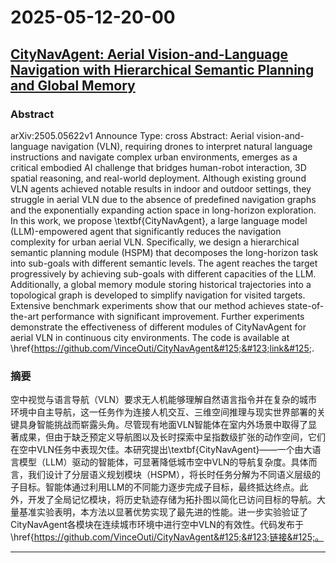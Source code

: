 # 2025-05-12-20-00

## [CityNavAgent: Aerial Vision-and-Language Navigation with Hierarchical Semantic Planning and Global Memory](https://arxiv.org/abs/2505.05622)

### Abstract
arXiv:2505.05622v1 Announce Type: cross 
Abstract: Aerial vision-and-language navigation (VLN), requiring drones to interpret natural language instructions and navigate complex urban environments, emerges as a critical embodied AI challenge that bridges human-robot interaction, 3D spatial reasoning, and real-world deployment. Although existing ground VLN agents achieved notable results in indoor and outdoor settings, they struggle in aerial VLN due to the absence of predefined navigation graphs and the exponentially expanding action space in long-horizon exploration. In this work, we propose \textbf&#123;CityNavAgent&#125;, a large language model (LLM)-empowered agent that significantly reduces the navigation complexity for urban aerial VLN. Specifically, we design a hierarchical semantic planning module (HSPM) that decomposes the long-horizon task into sub-goals with different semantic levels. The agent reaches the target progressively by achieving sub-goals with different capacities of the LLM. Additionally, a global memory module storing historical trajectories into a topological graph is developed to simplify navigation for visited targets. Extensive benchmark experiments show that our method achieves state-of-the-art performance with significant improvement. Further experiments demonstrate the effectiveness of different modules of CityNavAgent for aerial VLN in continuous city environments. The code is available at \href&#123;https://github.com/VinceOuti/CityNavAgent&#125;&#123;link&#125;.

### 摘要
空中视觉与语言导航（VLN）要求无人机能够理解自然语言指令并在复杂的城市环境中自主导航，这一任务作为连接人机交互、三维空间推理与现实世界部署的关键具身智能挑战而崭露头角。尽管现有地面VLN智能体在室内外场景中取得了显著成果，但由于缺乏预定义导航图以及长时探索中呈指数级扩张的动作空间，它们在空中VLN任务中表现欠佳。本研究提出\textbf&#123;CityNavAgent&#125;——一个由大语言模型（LLM）驱动的智能体，可显著降低城市空中VLN的导航复杂度。具体而言，我们设计了分层语义规划模块（HSPM），将长时任务分解为不同语义层级的子目标。智能体通过利用LLM的不同能力逐步完成子目标，最终抵达终点。此外，开发了全局记忆模块，将历史轨迹存储为拓扑图以简化已访问目标的导航。大量基准实验表明，本方法以显著优势实现了最先进的性能。进一步实验验证了CityNavAgent各模块在连续城市环境中进行空中VLN的有效性。代码发布于\href&#123;https://github.com/VinceOuti/CityNavAgent&#125;&#123;链接&#125;。

---


